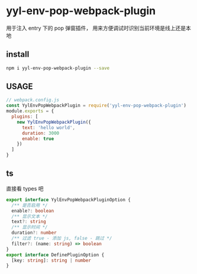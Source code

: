 # yyl-env-pop-webpack-plugin

用于注入 entry 下的 pop 弹窗插件， 用来方便调试时识别当前环境是线上还是本地

## install

```bash
npm i yyl-env-pop-webpack-plugin --save
```

## USAGE

```javascript
// webpack.config.js
const YylEnvPopWebpackPlugin = require('yyl-env-pop-webpack-plugin')
module.exports = {
  plugins: [
    new YylEnvPopWebpackPlugin({
      text: 'hello world',
      duration: 3000
      enable: true
    })
  ]
}

```

## ts

直接看 types 吧

```typescript
export interface YylEnvPopWebpackPluginOption {
  /** 是否启用 */
  enable?: boolean
  /** 显示文本 */
  text?: string
  /** 显示时间 */
  duration?: number
  /** 过滤 true - 添加 js, false - 跳过 */
  filter?: (name: string) => boolean
}
export interface DefinePluginOption {
  [key: string]: string | number
}
```
